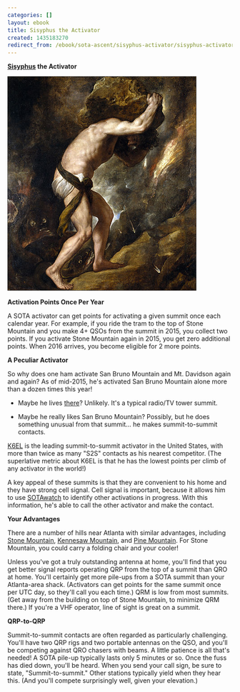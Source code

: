 ```yaml
---
categories: []
layout: ebook
title: Sisyphus the Activator
created: 1435183270
redirect_from: /ebook/sota-ascent/sisyphus-activator/sisyphus-activator
---
```

**[Sisyphus](https://en.wikipedia.org/wiki/Sisyphus) the Activator**

![Sisyphus Image](/files/Sisyphus.jpg)

**Activation Points Once Per Year**

A SOTA activator can get points for activating a given summit once each calendar year.  For example, if you ride the tram to the top of Stone Mountain and you make 4+ QSOs from the summit in 2015, you collect two points.  If you activate Stone Mountain again in 2015, you get zero additional points.  When 2016 arrives, you become eligible for 2 more points.

**A Peculiar Activator**

So why does one ham activate San Bruno Mountain and Mt. Davidson again and again?  As of mid-2015, he's activated San Bruno Mountain alone more than a dozen times this year!

* Maybe he lives [there](https://goo.gl/maps/n78XQ)?  Unlikely.  It's a typical radio/TV tower summit.

* Maybe he really likes San Bruno Mountain?  Possibly, but he does something unusual from that summit... he makes summit-to-summit contacts.

[K6EL](http://www.sotadata.org.uk/S2sLog.aspx?userid=4367) is the leading summit-to-summit activator in the United States, with more than twice as many "S2S" contacts as his nearest competitor.  (The superlative metric about K6EL is that he has the lowest points per climb of any activator in the world!)

A key appeal of these summits is that they are convenient to his home and they have strong cell signal.  Cell signal is important, because it allows him to use [SOTAwatch](http://sotawatch.org) to identify other activations in progress.  With this information, he's able to call the other activator and make the contact.

**Your Advantages**

There are a number of hills near Atlanta with similar advantages, including [Stone Mountain](http://sotawatch.org/summits.php?summit=W4G/CE-003), [Kennesaw Mountain](http://sotawatch.org/summits.php?summit=W4G/CE-001), and [Pine Mountain](http://sotawatch.org/summits.php?summit=W4G/HC-036).  For Stone Mountain, you could carry a folding chair and your cooler!

Unless you've got a truly outstanding antenna at home, you'll find that you get better signal reports operating QRP from the top of a summit than QRO at home.  You'll certainly get more pile-ups from a SOTA summit than your Atlanta-area shack.  (Activators can get points for the same summit once per UTC day, so they'll call you each time.)  QRM is low from most summits. (Get away from the building on top of Stone Mountain, to minimize QRM there.)  If you're a VHF operator, line of sight is great on a summit.

**QRP-to-QRP**

Summit-to-summit contacts are often regarded as particularly challenging.  You'll have two QRP rigs and two portable antennas on the QSO, and you'll be competing against QRO chasers with beams.  A little patience is all that's needed!  A SOTA pile-up typically lasts only 5 minutes or so.  Once the fuss has died down, you'll be heard.  When you send your call sign, be sure to state, "Summit-to-summit."  Other stations typically yield when they hear this.  (And you'll compete surprisingly well, given your elevation.)
